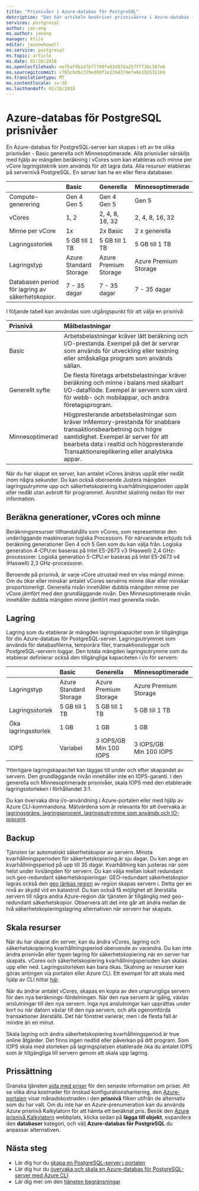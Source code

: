 ```yaml
---
title: "Prisnivåer i Azure-databas för PostgreSQL"
description: "Den här artikeln beskriver prisnivåerna i Azure-databas för PostgreSQL."
services: postgresql
author: jan-eng
ms.author: janeng
manager: kfile
editor: jasonwhowell
ms.service: postgresql
ms.topic: article
ms.date: 02/28/2018
ms.openlocfilehash: ee75af9b1d7b77799fe02d87da257ff73bc567e6
ms.sourcegitcommit: c765cbd9c379ed00f1e2394374efa8e1915321b9
ms.translationtype: MT
ms.contentlocale: sv-SE
ms.lasthandoff: 02/28/2018
---
```

# <a name="azure-database-for-postgresql-pricing-tiers"></a>Azure-databas för PostgreSQL prisnivåer

En Azure-databas för PostgreSQL-server kan skapas i ett av tre olika prisnivåer - Basic generella och Minnesoptimerade. Alla prisnivåer särskiljs med hjälp av mängden beräkning i vCores som kan etableras och minne per vCore lagringsteknik som används för att lagra data. Alla resurser etableras på servernivå PostgreSQL. En server kan ha en eller flera databaser.

|    | **Basic** | **Generella** | **Minnesoptimerade** |
|:---|:----------|:--------------------|:---------------------|
| Compute-generering | Gen 4 Gen 5 | Gen 4 Gen 5 | Gen 5 |
| vCores | 1, 2 | 2, 4, 8, 16, 32 |2, 4, 8, 16, 32 |
| Minne per vCore | 1x | 2x Basic | 2 x generella |
| Lagringsstorlek | 5 GB till 1 TB | 5 GB till 1 TB | 5 GB till 1 TB |
| Lagringstyp | Azure Standard Storage | Azure Premium Storage | Azure Premium Storage |
| Databasen period för lagring av säkerhetskopior. | 7 - 35 dagar | 7 - 35 dagar | 7 - 35 dagar |

I följande tabell kan användas som utgångspunkt för att välja en prisnivå:

| Prisnivå | Målbelastningar |
|:-------------|:-----------------|
| Basic | Arbetsbelastningar kräver lätt beräkning och I/O-prestanda. Exempel på det är servrar som används för utveckling eller testning eller småskaliga program som används sällan. |
| Generellt syfte | De flesta företags arbetsbelastningar kräver beräkning och minne i balans med skalbart I/O-dataflöde. Exempel är servern som värd för webb- och mobilappar, och andra företagsprogram.|
| Minnesoptimerad | Högpresterande arbetsbelastningar som kräver InMemory-prestanda för snabbare transaktionsbearbetning och högre samtidighet. Exempel är server för att bearbeta data i realtid och högpresterande Transaktionsreplikering eller analytiska appar.|

När du har skapat en server, kan antalet vCores ändras uppåt eller nedåt inom några sekunder. Du kan också oberoende Justera mängden lagringsutrymme upp och säkerhetskopiering kvarhållningsperioden uppåt eller nedåt utan avbrott för programmet. Avsnittet skalning nedan för mer information.

## <a name="compute-generations-vcores-and-memory"></a>Beräkna generationer, vCores och minne

Beräkningsresurser tillhandahålls som vCores, som representerar den underliggande maskinvaran logiska Processorn. För närvarande erbjuds två beräkning generationer Gen 4 och 5 Gen som du kan välja från. Logiska generation 4-CPU:er baseras på Intel E5-2673 v3 (Haswell) 2,4 GHz-processorer. Logiska generation 5-CPU:er baseras på Intel E5-2673 v4 (Haswell) 2,3 GHz-processorer.

Beroende på prisnivå, är varje vCore utrustad med en viss mängd minne. Om du ökar eller minskar antalet vCores serverns minne ökar eller minskar proportionerligt. Generella nivån innehåller dubbla mängden minne per vCore jämfört med den grundläggande nivån. Den Minnesoptimerade nivån innehåller dubbla mängden minne jämfört med generella nivån.

## <a name="storage"></a>Lagring

Lagring som du etablerar är mängden lagringskapacitet som är tillgängliga för din Azure-databas för PostgreSQL-server. Lagringsutrymmet som används för databasfilerna, temporära filer, transaktionsloggar och PostgreSQL-servern loggar. Den totala mängden lagringsutrymme som du etablerar definierar också den tillgängliga kapaciteten i i/o för servern:

|    | **Basic** | **Generella** | **Minnesoptimerade** |
|:---|:----------|:--------------------|:---------------------|
| Lagringstyp | Azure Standard Storage | Azure Premium Storage | Azure Premium Storage |
| Lagringsstorlek | 5 GB till 1 TB | 5 GB till 1 TB | 5 GB till 1 TB |
| Öka lagringsstorlek | 1 GB | 1 GB | 1 GB |
| IOPS | Variabel |3 IOPS/GB<br/>Min 100 IOPS | 3 IOPS/GB<br/>Min 100 IOPS |

Ytterligare lagringskapacitet kan läggas till under och efter skapandet av servern. Den grundläggande nivån innehåller inte en IOPS-garanti. I den generella och Minnesoptimerade prisnivåer, skala IOPS med den etablerade lagringsstorleken i förhållandet 3:1.

Du kan övervaka dina i/o-användning i Azure-portalen eller med hjälp av Azure CLI-kommandona. Mätvärdena som är relevanta för att övervaka är [lagringsgräns, lagringsprocent, lagringsutrymme som används och IO-procent](concepts-monitoring.md).

## <a name="backup"></a>Backup

Tjänsten tar automatiskt säkerhetskopior av servern. Minsta kvarhållningsperioden för säkerhetskopiering är sju dagar. Du kan ange en kvarhållningsperiod på upp till 35 dagar. Kvarhållning kan justeras när som helst under livslängden för servern. Du kan välja mellan lokalt redundant och geo-redundant säkerhetskopieringar. GEO-redundant säkerhetskopior lagras också den [geo länkas region](https://docs.microsoft.com/azure/best-practices-availability-paired-regions) av region skapas servern i. Detta ger en nivå av skydd vid en katastrof. Du kan också få möjlighet att återställa servern till några andra Azure-region där tjänsten är tillgänglig med geo-redundant säkerhetskopior. Observera att det inte går att ändra mellan de två säkerhetskopieringslagring alternativen när servern har skapats.

## <a name="scale-resources"></a>Skala resurser

När du har skapat din server, kan du ändra vCores, lagring och säkerhetskopiering kvarhållningsperiod oberoende av varandra. Du kan inte ändra prisnivån eller typen lagring för säkerhetskopiering när en server har skapats. vCores och säkerhetskopiering kvarhållningsperioden kan skalas upp eller ned. Lagringsstorleken kan bara ökas. Skalning av resurser kan göras antingen via portalen eller Azure CLI. Ett exempel för att skala med hjälp av CLI hittar [här](scripts/sample-scale-server-up-or-down.md).

När du ändrar antalet vCores, skapas en kopia av den ursprungliga servern för den nya beräknings-fördelningen. När den nya servern är igång, växlas anslutningar till den nya servern. Inga nya anslutningar kan upprättas under kort nu när datorn växlar till den nya servern, och alla ogenomförda transaktioner återställs. Det här fönstret varierar, men i de flesta fall är mindre än en minut.

Skala lagring och ändra säkerhetskopiering kvarhållningsperiod är true online åtgärder. Det finns ingen nedtid eller påverkan på ditt program. Som IOPS skala med storleken på lagringsplatsen etablerade öka du antalet IOPS som är tillgängliga till servern genom att skala upp lagring.

## <a name="pricing"></a>Prissättning

Granska tjänsten [sida med priser](https://azure.microsoft.com/pricing/details/PostgreSQL/) för den senaste information om priser. Att se vilka dina kostnader för önskad konfigurationshantering, den [Azure-portalen](https://portal.azure.com/#create/Microsoft.PostgreSQLServer) visar månadskostnaden i den **prisnivå** fliken utifrån de alternativ som du har valt. Om du inte har en Azure-prenumeration kan du använda Azure prisnivå Kalkylatorn för att hämta ett beräknat pris. Besök den [Azure prisnivå Kalkylatorn](https://azure.microsoft.com/pricing/calculator/) webbplats, klicka sedan på **lägga till objekt**, expandera den **databaser** kategori, och välj **Azure-databas för PostgreSQL**  du anpassar alternativen.

## <a name="next-steps"></a>Nästa steg

- Lär dig hur du [skapa en PostgreSQL-server i portalen](tutorial-design-database-using-azure-portal.md)
- Lär dig hur du [övervaka och skala en Azure-databas för PostgreSQL-server med Azure CLI](scripts/sample-scale-server-up-or-down.md)
- Lär dig mer om den [tjänsten begränsningar](concepts-limits.md)
